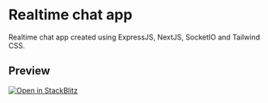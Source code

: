 # Realtime chat app

Realtime chat app created using ExpressJS, NextJS, SocketIO and Tailwind CSS.

## Preview

[![Open in StackBlitz](https://developer.stackblitz.com/img/open_in_stackblitz.svg)](https://stackblitz.com/github/Taimoor-Tariq/nextjs-chat?runScript=dev)
